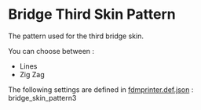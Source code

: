 # Bridge Third Skin Pattern

The pattern used for the third bridge skin.

You can choose between :

- Lines
- Zig Zag


The following settings are defined in [fdmprinter.def.json](https://github.com/smartavionics/Cura/blob/mb-master/resources/definitions/fdmprinter.def.json) : bridge_skin_pattern3
